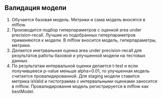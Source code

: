 ## Валидация модели

1. Обучается базовая модель. Метрики и сама модель вносятся в mlflow.
2. Производится подбор гиперпараметров с оценкой area under
precision-recall. Лучшие из подобранных гиперпараметров применяются к
модели. В mlflow вносится модель, гиперпараметры, метрики.
3. Делается инетрвальная оценка area under precision-recall для
результатов работы базовой и улучшенной модели на тестовых данных.
4. По результатам интервальной оценки делается t-test и если
получившееся p-value меньше alpha=0.01, то улучшенная модель считается
провалидированной. Для staging модели ставится метрика isValid и
гистограмма с интервальными оценками заносится в
mlflow. Провалидировання модель регистрируется в mlflow как bestModel.

